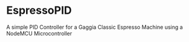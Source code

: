 # EspressoPID
A simple PID Controller for a Gaggia Classic Espresso Machine using a NodeMCU Microcontroller
